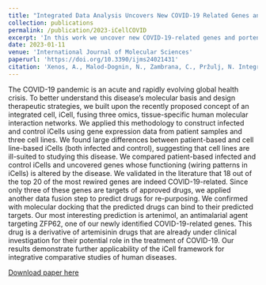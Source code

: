```yaml
---
title: "Integrated Data Analysis Uncovers New COVID-19 Related Genes and Potential Drug Re-Purposing Candidates"
collection: publications
permalink: /publication/2023-iCellCOVID
excerpt: 'In this work we uncover new COVID-19-related genes and portenital drug re-purposing candidates using integrated data analysis.'
date: 2023-01-11
venue: 'International Journal of Molecular Sciences'
paperurl: 'https://doi.org/10.3390/ijms24021431'
citation: 'Xenos, A., Malod-Dognin, N., Zambrana, C., Pržulj, N. Integrated Data Analysis Uncovers New COVID-19 Related Genes and Potential Drug Re-Purposing Candidates. Int. J. Mol. Sci. 2023, 24, 1431.'
---
```

The COVID-19 pandemic is an acute and rapidly evolving global health crisis. To better understand this disease’s molecular basis and design therapeutic strategies, we built upon the recently proposed concept of an integrated cell, iCell, fusing three omics, tissue-specific human molecular interaction networks. We applied this methodology to construct infected and control iCells using gene expression data from patient samples and three cell lines. We found large differences between patient-based and cell line-based iCells (both infected and control), suggesting that cell lines are ill-suited to studying this disease. We compared patient-based infected and control iCells and uncovered genes whose functioning (wiring patterns in iCells) is altered by the disease. We validated in the literature that 18 out of the top 20 of the most rewired genes are indeed COVID-19-related. Since only three of these genes are targets of approved drugs, we applied another data fusion step to predict drugs for re-purposing. We confirmed with molecular docking that the predicted drugs can bind to their predicted targets. Our most interesting prediction is artenimol, an antimalarial agent targeting ZFP62, one of our newly identified COVID-19-related genes. This drug is a derivative of artemisinin drugs that are already under clinical investigation for their potential role in the treatment of COVID-19. Our results demonstrate further applicability of the iCell framework for integrative comparative studies of human diseases.

[Download paper here](https://doi.org/10.3390/ijms24021431)
